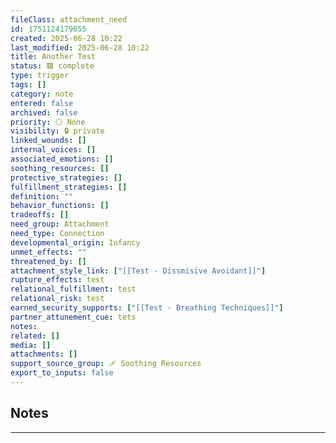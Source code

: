 ```yaml
---
fileClass: attachment_need
id: 1751124179655
created: 2025-06-28 10:22
last_modified: 2025-06-28 10:22
title: Another Test
status: 🟩 complete
type: trigger
tags: []
category: note
entered: false
archived: false
priority: ⚪ None
visibility: 🔒 private
linked_wounds: []
internal_voices: []
associated_emotions: []
soothing_resources: []
protective_strategies: []
fulfillment_strategies: []
definition: ""
behavior_functions: []
tradeoffs: []
need_group: Attachment
need_type: Connection
developmental_origin: Infancy
unmet_effects: ""
threatened_by: []
attachment_style_link: ["[[Test - Dissmisive Avoidant]]"]
rupture_effects: test
relational_fulfillment: test
relational_risk: test
earned_security_supports: ["[[Test - Breathing Techniques]]"]
partner_attunement_cue: tets
notes: 
related: []
media: []
attachments: []
support_source_group: 🩹 Soothing Resources
export_to_inputs: false
---
```


## Notes
---

